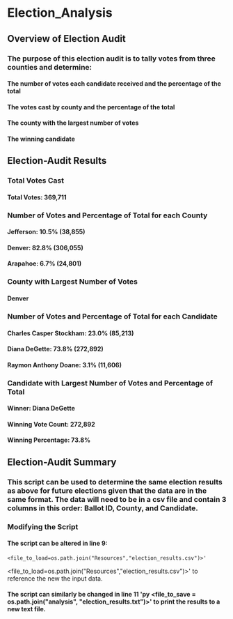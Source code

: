 # Election_Analysis
## Overview of Election Audit
### The purpose of this election audit is to tally votes from three counties and determine:
#### The number of votes each candidate received and the percentage of the total
#### The votes cast by county and the percentage of the total
#### The county with the largest number of votes
#### The winning candidate
## Election-Audit Results
### Total Votes Cast
#### Total Votes: 369,711
### Number of Votes and Percentage of Total for each County
#### Jefferson: 10.5% (38,855)
#### Denver: 82.8% (306,055)
#### Arapahoe: 6.7% (24,801)
### County with Largest Number of Votes
#### Denver
### Number of Votes and Percentage of Total for each Candidate
#### Charles Casper Stockham: 23.0% (85,213)
#### Diana DeGette: 73.8% (272,892)
#### Raymon Anthony Doane: 3.1% (11,606)
### Candidate with Largest Number of Votes and Percentage of Total
#### Winner: Diana DeGette
#### Winning Vote Count: 272,892
#### Winning Percentage: 73.8%
## Election-Audit Summary
### This script can be used to determine the same election results as above for future elections given that the data are in the same format. The data will need to be in a csv file and contain 3 columns in this order: Ballot ID, County, and Candidate.
### Modifying the Script
#### The script can be altered in line 9: 

~~~~~~~~~~~~~~~~~~~~~
<file_to_load=os.path.join("Resources","election_results.csv")>'
~~~~~~~~~~~~~~~~~~~~~
<file_to_load=os.path.join("Resources","election_results.csv")>' to reference the new the input data. 
#### The script can similarly be changed in line 11 'py <file_to_save = os.path.join("analysis", "election_results.txt")>' to print the results to a new text file. 
